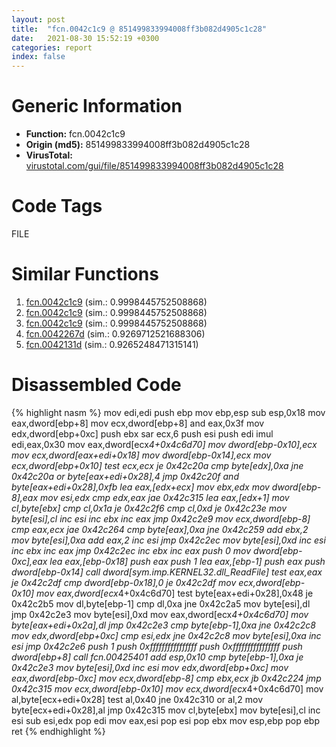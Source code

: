 ```yaml
---
layout: post
title:  "fcn.0042c1c9 @ 851499833994008ff3b082d4905c1c28"
date:   2021-08-30 15:52:19 +0300
categories: report
index: false
---
```


# Generic Information
- **Function:** fcn.0042c1c9
- **Origin (md5):** 851499833994008ff3b082d4905c1c28
- **VirusTotal:** [virustotal.com/gui/file/851499833994008ff3b082d4905c1c28][virustotal_ref]

# Code Tags
<span class="tag" id="FILE">FILE</span>


# Similar Functions

1. [fcn.0042c1c9][similar_1_ref] (sim.: 0.9998445752508868)
2. [fcn.0042c1c9][similar_2_ref] (sim.: 0.9998445752508868)
3. [fcn.0042c1c9][similar_3_ref] (sim.: 0.9998445752508868)
4. [fcn.0042267d][similar_4_ref] (sim.: 0.9269712521688306)
5. [fcn.0042131d][similar_5_ref] (sim.: 0.9265248471315141)


# Disassembled Code

{% highlight nasm %}
mov edi,edi
push ebp
mov ebp,esp
sub esp,0x18
mov eax,dword[ebp+8]
mov ecx,dword[ebp+8]
and eax,0x3f
mov edx,dword[ebp+0xc]
push ebx
sar ecx,6
push esi
push edi
imul edi,eax,0x30
mov eax,dword[ecx*4+0x4c6d70]
mov dword[ebp-0x10],ecx
mov ecx,dword[eax+edi+0x18]
mov dword[ebp-0x14],ecx
mov ecx,dword[ebp+0x10]
test ecx,ecx
je 0x42c20a
cmp byte[edx],0xa
jne 0x42c20a
or byte[eax+edi+0x28],4
jmp 0x42c20f
and byte[eax+edi+0x28],0xfb
lea eax,[edx+ecx]
mov ebx,edx
mov dword[ebp-8],eax
mov esi,edx
cmp edx,eax
jae 0x42c315
lea eax,[edx+1]
mov cl,byte[ebx]
cmp cl,0x1a
je 0x42c2f6
cmp cl,0xd
je 0x42c23e
mov byte[esi],cl
inc esi
inc ebx
inc eax
jmp 0x42c2e9
mov ecx,dword[ebp-8]
cmp eax,ecx
jae 0x42c264
cmp byte[eax],0xa
jne 0x42c259
add ebx,2
mov byte[esi],0xa
add eax,2
inc esi
jmp 0x42c2ec
mov byte[esi],0xd
inc esi
inc ebx
inc eax
jmp 0x42c2ec
inc ebx
inc eax
push 0
mov dword[ebp-0xc],eax
lea eax,[ebp-0x18]
push eax
push 1
lea eax,[ebp-1]
push eax
push dword[ebp-0x14]
call dword[sym.imp.KERNEL32.dll_ReadFile]
test eax,eax
je 0x42c2df
cmp dword[ebp-0x18],0
je 0x42c2df
mov ecx,dword[ebp-0x10]
mov eax,dword[ecx*4+0x4c6d70]
test byte[eax+edi+0x28],0x48
je 0x42c2b5
mov dl,byte[ebp-1]
cmp dl,0xa
jne 0x42c2a5
mov byte[esi],dl
jmp 0x42c2e3
mov byte[esi],0xd
mov eax,dword[ecx*4+0x4c6d70]
mov byte[eax+edi+0x2a],dl
jmp 0x42c2e3
cmp byte[ebp-1],0xa
jne 0x42c2c8
mov edx,dword[ebp+0xc]
cmp esi,edx
jne 0x42c2c8
mov byte[esi],0xa
inc esi
jmp 0x42c2e6
push 1
push 0xffffffffffffffff
push 0xffffffffffffffff
push dword[ebp+8]
call fcn.00425401
add esp,0x10
cmp byte[ebp-1],0xa
je 0x42c2e3
mov byte[esi],0xd
inc esi
mov edx,dword[ebp+0xc]
mov eax,dword[ebp-0xc]
mov ecx,dword[ebp-8]
cmp ebx,ecx
jb 0x42c224
jmp 0x42c315
mov ecx,dword[ebp-0x10]
mov ecx,dword[ecx*4+0x4c6d70]
mov al,byte[ecx+edi+0x28]
test al,0x40
jne 0x42c310
or al,2
mov byte[ecx+edi+0x28],al
jmp 0x42c315
mov cl,byte[ebx]
mov byte[esi],cl
inc esi
sub esi,edx
pop edi
mov eax,esi
pop esi
pop ebx
mov esp,ebp
pop ebp
ret 
{% endhighlight %}


[similar_1_ref]: /report/fcn.0042c1c9@73e5ff5234ddfa5605498d12656e5816
[similar_2_ref]: /report/fcn.0042c1c9@53f4678414ce7afa3232e70113298724
[similar_3_ref]: /report/fcn.0042c1c9@d6c070ac2399cf914ec1db85b3c8036a
[similar_4_ref]: /report/fcn.0042267d@d59f9c4f445b9f980173dec064f55091
[similar_5_ref]: /report/fcn.0042131d@3126c42be5ff4667ca90db79e3d82aff
[virustotal_ref]: https://www.virustotal.com/gui/file/851499833994008ff3b082d4905c1c28